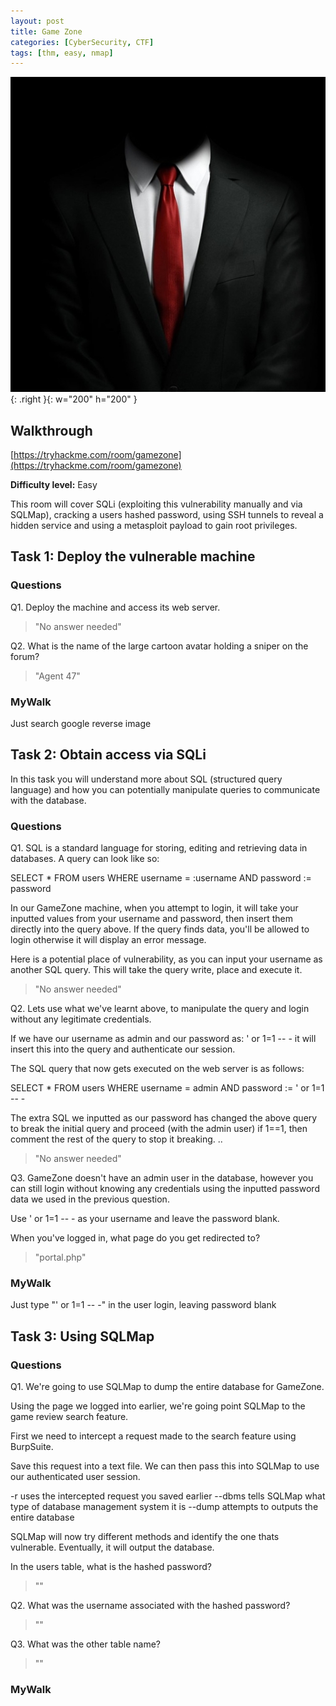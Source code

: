 ```yaml
---
layout: post
title: Game Zone
categories: [CyberSecurity, CTF]
tags: [thm, easy, nmap]
---
```


![Basic Pentesting](/assets/gamezone.jpeg){: .right }{: w="200" h="200" }

## Walkthrough
[https://tryhackme.com/room/gamezone](https://tryhackme.com/room/gamezone)

**Difficulty level:** Easy

This room will cover SQLi (exploiting this vulnerability manually and via SQLMap), cracking a users hashed password, using SSH tunnels to reveal a hidden service and using a metasploit payload to gain root privileges.

## Task 1: Deploy the vulnerable machine 

### Questions

Q1. Deploy the machine and access its web server.


> "No answer needed"

Q2. What is the name of the large cartoon avatar holding a sniper on the forum?

> "Agent 47"


### MyWalk

Just search google reverse image

## Task 2: Obtain access via SQLi 

In this task you will understand more about SQL (structured query language) and how you can potentially manipulate queries to communicate with the database.

### Questions

Q1. SQL is a standard language for storing, editing and retrieving data in databases. A query can look like so:

SELECT * FROM users WHERE username = :username AND password := password

In our GameZone machine, when you attempt to login, it will take your inputted values from your username and password, then insert them directly into the query above. If the query finds data, you'll be allowed to login otherwise it will display an error message.

Here is a potential place of vulnerability, as you can input your username as another SQL query. This will take the query write, place and execute it.

> "No answer needed"

Q2. Lets use what we've learnt above, to manipulate the query and login without any legitimate credentials.

If we have our username as admin and our password as: ' or 1=1 -- - it will insert this into the query and authenticate our session.

The SQL query that now gets executed on the web server is as follows:

SELECT * FROM users WHERE username = admin AND password := ' or 1=1 -- -

The extra SQL we inputted as our password has changed the above query to break the initial query and proceed (with the admin user) if 1==1, then comment the rest of the query to stop it breaking.
 ..

> "No answer needed"

Q3. GameZone doesn't have an admin user in the database, however you can still login without knowing any credentials using the inputted password data we used in the previous question.

Use ' or 1=1 -- - as your username and leave the password blank.

When you've logged in, what page do you get redirected to?

> "portal.php"

### MyWalk

Just type "' or 1=1 -- -" in the user login, leaving password blank


## Task 3: Using SQLMap

### Questions

Q1. We're going to use SQLMap to dump the entire database for GameZone.

Using the page we logged into earlier, we're going point SQLMap to the game review search feature.

First we need to intercept a request made to the search feature using BurpSuite.

 

Save this request into a text file. We can then pass this into SQLMap to use our authenticated user session.

-r uses the intercepted request you saved earlier
--dbms tells SQLMap what type of database management system it is
--dump attempts to outputs the entire database

SQLMap will now try different methods and identify the one thats vulnerable. Eventually, it will output the database.

In the users table, what is the hashed password?


> ""

Q2. What was the username associated with the hashed password?

> ""

Q3. What was the other table name?

> ""

### MyWalk